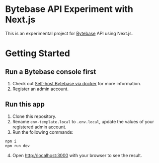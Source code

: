 # Bytebase API Experiment with Next.js

This is an experimental project for [Bytebase](https://www.bytebase.com/) API using Next.js.

# Getting Started

## Run a Bytebase console first

1. Check out [Self-host Bytebase via docker](https://www.bytebase.com/docs/get-started/self-host/#docker) for more information.
2. Register an admin account.

## Run this app

1. Clone this repository.
2. Rename `env-template.local` to `.env.local`, update the values of your registered admin account.
3. Run the following commands:

```bash
npm i
npm run dev
```

4. Open [http://localhost:3000](http://localhost:3000) with your browser to see the result.
